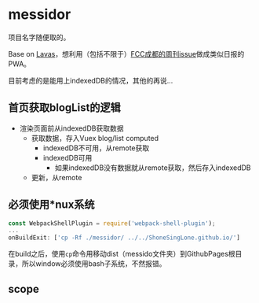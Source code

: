 # messidor

项目名字随便取的。

Base on [Lavas](https://lavas.baidu.com)，想利用（包括不限于）[FCC成都的周刊issue](https://github.com/FreeCodeCamp-Chengdu/IT-Technology-weekly/issues)做成类似日报的PWA。

目前考虑的是能用上indexedDB的情况，其他的再说...

## 首页获取blogList的逻辑

- 渲染页面前从indexedDB获取数据
  - 获取数据，存入Vuex blog/list computed
    - indexedDB不可用，从remote获取
    - indexedDB可用
      - 如果indexedDB没有数据就从remote获取，然后存入indexedDB
  - 更新，从remote

## 必须使用*nux系统

```js
const WebpackShellPlugin = require('webpack-shell-plugin');
...
onBuildExit: ['cp -Rf ./messidor/ ../../ShoneSingLone.github.io/']
```

在build之后，使用`cp`命令用移动dist（messido文件夹）到GithubPages根目录，所以window必须使用bash子系统，不然报错。

## scope
